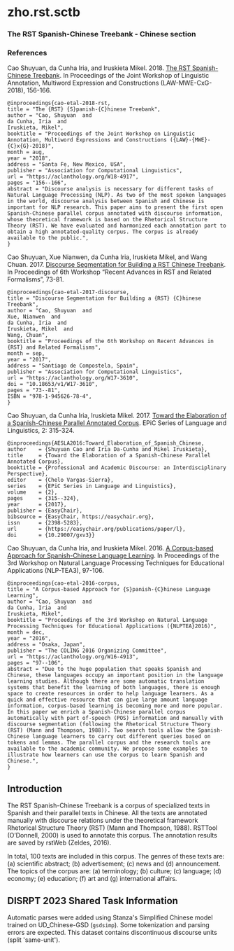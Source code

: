 # zho.rst.sctb

### The RST Spanish-Chinese Treebank - Chinese section

### References

Cao Shuyuan, da Cunha Iria, and Iruskieta Mikel. 2018. [The RST Spanish-Chinese Treebank](https://aclanthology.org/W18-4917/). In Proceedings of the Joint Workshop of Linguistic Annotation, Multiword Expression and Constructions (LAW-MWE-CxG-2018), 156-166.
```
@inproceedings{cao-etal-2018-rst,
title = "The {RST} {S}panish-{C}hinese Treebank",
author = "Cao, Shuyuan  and
da Cunha, Iria  and
Iruskieta, Mikel",
booktitle = "Proceedings of the Joint Workshop on Linguistic Annotation, Multiword Expressions and Constructions ({LAW}-{MWE}-{C}x{G}-2018)",
month = aug,
year = "2018",
address = "Santa Fe, New Mexico, USA",
publisher = "Association for Computational Linguistics",
url = "https://aclanthology.org/W18-4917",
pages = "156--166",
abstract = "Discourse analysis is necessary for different tasks of Natural Language Processing (NLP). As two of the most spoken languages in the world, discourse analysis between Spanish and Chinese is important for NLP research. This paper aims to present the first open Spanish-Chinese parallel corpus annotated with discourse information, whose theoretical framework is based on the Rhetorical Structure Theory (RST). We have evaluated and harmonized each annotation part to obtain a high annotated-quality corpus. The corpus is already available to the public.",
}
```


Cao Shuyuan, Xue Nianwen, da Cunha Iria, Iruskieta Mikel, and Wang Chuan. 2017. [Discourse Segmentation for Building a RST Chinese Treebank](https://aclanthology.org/W17-3610/). In Proceedings of 6th Workshop “Recent Advances in RST and Related Formalisms”, 73-81.
```
@inproceedings{cao-etal-2017-discourse,
title = "Discourse Segmentation for Building a {RST} {C}hinese Treebank",
author = "Cao, Shuyuan  and
Xue, Nianwen  and
da Cunha, Iria  and
Iruskieta, Mikel  and
Wang, Chuan",
booktitle = "Proceedings of the 6th Workshop on Recent Advances in {RST} and Related Formalisms",
month = sep,
year = "2017",
address = "Santiago de Compostela, Spain",
publisher = "Association for Computational Linguistics",
url = "https://aclanthology.org/W17-3610",
doi = "10.18653/v1/W17-3610",
pages = "73--81",
ISBN = "978-1-945626-78-4",
}
```


Cao Shuyuan, da Cunha Iria, Iruskieta Mikel. 2017. [Toward the Elaboration of a Spanish-Chinese Parallel Annotated Corpus](https://easychair.org/publications/paper/l). EPiC Series of Language and Linguistics, 2: 315-324.
```
@inproceedings{AESLA2016:Toward_Elaboration_of_Spanish_Chinese,
author    = {Shuyuan Cao and Iria Da-Cunha and Mikel Iruskieta},
title     = {Toward the Elaboration of a Spanish-Chinese Parallel Annotated Corpus},
booktitle = {Professional and Academic Discourse: an Interdisciplinary Perspective},
editor    = {Chelo Vargas-Sierra},
series    = {EPiC Series in Language and Linguistics},
volume    = {2},
pages     = {315--324},
year      = {2017},
publisher = {EasyChair},
bibsource = {EasyChair, https://easychair.org},
issn      = {2398-5283},
url       = {https://easychair.org/publications/paper/l},
doi       = {10.29007/gxv3}}
```


Cao Shuyuan, da Cunha Iria, and Iruskieta Mikel. 2016. [A Corpus-based Approach for Spanish-Chinese Language Learning](https://aclanthology.org/W16-4913/). In Proceedings of the 3rd Workshop on Natural Language Processing Techniques for Educational Applications (NLP-TEA3), 97-106.
```
@inproceedings{cao-etal-2016-corpus,
title = "A Corpus-based Approach for {S}panish-{C}hinese Language Learning",
author = "Cao, Shuyuan  and
da Cunha, Iria  and
Iruskieta, Mikel",
booktitle = "Proceedings of the 3rd Workshop on Natural Language Processing Techniques for Educational Applications ({NLPTEA}2016)",
month = dec,
year = "2016",
address = "Osaka, Japan",
publisher = "The COLING 2016 Organizing Committee",
url = "https://aclanthology.org/W16-4913",
pages = "97--106",
abstract = "Due to the huge population that speaks Spanish and Chinese, these languages occupy an important position in the language learning studies. Although there are some automatic translation systems that benefit the learning of both languages, there is enough space to create resources in order to help language learners. As a quick and effective resource that can give large amount language information, corpus-based learning is becoming more and more popular. In this paper we enrich a Spanish-Chinese parallel corpus automatically with part of-speech (POS) information and manually with discourse segmentation (following the Rhetorical Structure Theory (RST) (Mann and Thompson, 1988)). Two search tools allow the Spanish-Chinese language learners to carry out different queries based on tokens and lemmas. The parallel corpus and the research tools are available to the academic community. We propose some examples to illustrate how learners can use the corpus to learn Spanish and Chinese.",
}
```



## Introduction

The RST Spanish-Chinese Treebank is a corpus of specialized texts in Spanish and their parallel texts in Chinese. All the texts are annotated manually with discourse relations under the theoretical framework Rhetorical Structure Theory (RST) (Mann and Thompson, 1988). RSTTool (O’Donnell, 2000) is used to annotate this corpus. The annotation results are saved by rstWeb (Zeldes, 2016).

In total, 100 texts are included in this corpus. The genres of these texts are: (a) scientific abstract; (b) advertisement; (c) news and (d) announcement. The topics of the corpus are: (a) terminology; (b) culture; (c) language; (d) economy; (e) education; (f) art and (g) international affairs.

## DISRPT 2023 Shared Task Information

Automatic parses were added using Stanza's Simplified Chinese model trained on UD_Chinese-GSD (`gsdsimp`). Some tokenization and parsing errors are expected. This dataset contains discontinuous discourse units (split 'same-unit').
